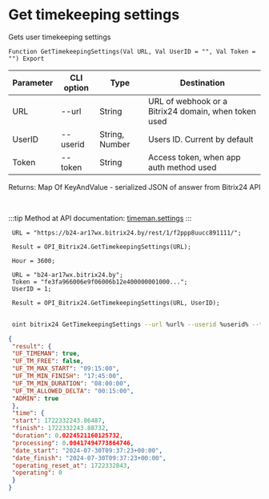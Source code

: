 ﻿---
sidebar_position: 10
---

# Get timekeeping settings
 Gets user timekeeping settings



`Function GetTimekeepingSettings(Val URL, Val UserID = "", Val Token = "") Export`

 | Parameter | CLI option | Type | Destination |
 |-|-|-|-|
 | URL | --url | String | URL of webhook or a Bitrix24 domain, when token used |
 | UserID | --userid | String, Number | Users ID. Current by default |
 | Token | --token | String | Access token, when app auth method used |

 
 Returns: Map Of KeyAndValue - serialized JSON of answer from Bitrix24 API

<br/>

:::tip
Method at API documentation: [timeman.settings](https://dev.1c-bitrix.ru/rest_help/timeman/base/timeman_settings.php)
:::
<br/>


```bsl title="Code example"
 URL = "https://b24-ar17wx.bitrix24.by/rest/1/f2ppp8uucc891111/";
 
 Result = OPI_Bitrix24.GetTimekeepingSettings(URL);
 
 Hour = 3600;
 
 URL = "b24-ar17wx.bitrix24.by";
 Token = "fe3fa966006e9f06006b12e400000001000...";
 UserID = 1;
 
 Result = OPI_Bitrix24.GetTimekeepingSettings(URL, UserID);
```
	


```sh title="CLI command example"
 
 oint bitrix24 GetTimekeepingSettings --url %url% --userid %userid% --token %token%

```

```json title="Result"
{
 "result": {
 "UF_TIMEMAN": true,
 "UF_TM_FREE": false,
 "UF_TM_MAX_START": "09:15:00",
 "UF_TM_MIN_FINISH": "17:45:00",
 "UF_TM_MIN_DURATION": "08:00:00",
 "UF_TM_ALLOWED_DELTA": "00:15:00",
 "ADMIN": true
 },
 "time": {
 "start": 1722332243.86487,
 "finish": 1722332243.88732,
 "duration": 0.0224521160125732,
 "processing": 0.00417494773864746,
 "date_start": "2024-07-30T09:37:23+00:00",
 "date_finish": "2024-07-30T09:37:23+00:00",
 "operating_reset_at": 1722332843,
 "operating": 0
 }
}
```
